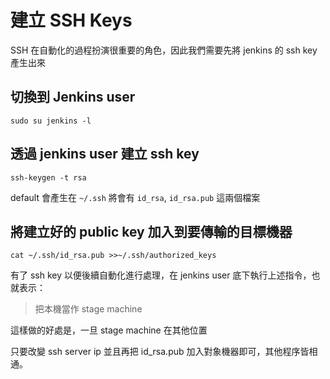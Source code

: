 建立 SSH Keys
=============

SSH 在自動化的過程扮演很重要的角色，因此我們需要先將 jenkins 的 ssh key 產生出來

切換到 Jenkins user
-------------------

`sudo su jenkins -l`

透過 jenkins user 建立 ssh key
------------------------------

`ssh-keygen -t rsa`

default 會產生在 `~/.ssh` 將會有 `id_rsa`, `id_rsa.pub` 這兩個檔案

將建立好的 public key 加入到要傳輸的目標機器
--------------------------------------------

`cat ~/.ssh/id_rsa.pub >>~/.ssh/authorized_keys`

有了 ssh key 以便後續自動化進行處理，在 jenkins user 底下執行上述指令，也就表示：

> 把本機當作 stage machine

這樣做的好處是，一旦 stage machine 在其他位置

只要改變 ssh server ip 並且再把 id_rsa.pub 加入對象機器即可，其他程序皆相通。

